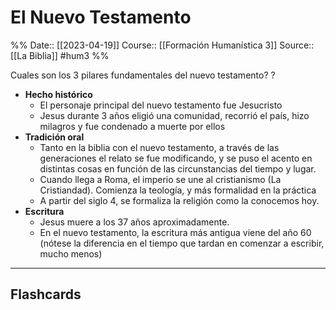# El Nuevo Testamento

%%
Date:: [[2023-04-19]]
Course:: [[Formación Humanística 3]]
Source:: [[La Biblia]]
#hum3 
%%

Cuales son los 3 pilares fundamentales del nuevo testamento?
?
- **Hecho histórico**
	- El personaje principal del nuevo testamento fue Jesucristo
	- Jesus durante 3 años eligió una comunidad, recorrió el país, hizo milagros y fue condenado a muerte por ellos
- **Tradición oral**
	- Tanto en la biblia con el nuevo testamento, a través de las generaciones el relato se fue modificando, y se puso el acento en distintas cosas en función de las circunstancias del tiempo y lugar. 
	- Cuando llega a Roma, el imperio se une al cristianismo (La Cristiandad). Comienza la teología, y más formalidad en la práctica
	- A partir del siglo 4, se formaliza la religión como la conocemos hoy.
- **Escritura**
	- Jesus muere a los 37 años aproximadamente.
	- En el nuevo testamento, la escritura más antigua viene del año 60 (nótese la diferencia en el tiempo que tardan en comenzar a escribir, mucho menos)




___
## Flashcards